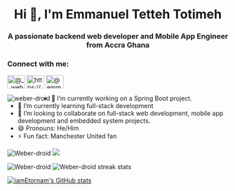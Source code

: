 <h1 align="center">Hi 👋, I'm Emmanuel Tetteh Totimeh</h1>
<h3 align="center">A passionate backend web developer and Mobile App Engineer from Accra Ghana</h3>


<h3 align="left">Connect with me:</h3>
<p align="left">
<a href="#" target="blank"><img align="center" src="https://raw.githubusercontent.com/rahuldkjain/github-profile-readme-generator/master/src/images/icons/Social/twitter.svg" alt="@__weber69" height="30" width="40" /></a>
<a href="https://www.linkedin.com/in/emmanueltotimeh" target="_parent"><img align="center" src="https://raw.githubusercontent.com/rahuldkjain/github-profile-readme-generator/master/src/images/icons/Social/linked-in-alt.svg" alt="https://www.linkedin.com/in/emmanueltotimeh" height="30" width="40" /></a>
<a href="#" target="blank"><img align="center" src="https://raw.githubusercontent.com/rahuldkjain/github-profile-readme-generator/master/src/images/icons/Social/youtube.svg" alt="@emmanueltotimeh2002@gmail.com" height="30" width="40" /></a>
</p>

<p><img align="left" src="https://github-readme-stats.vercel.app/api/top-langs?username=weber-droid&show_icons=true&locale=en&layout=compact" alt="weber-droid" /></p>







- 🔭 I’m currently working on a Spring Boot project.
- 🌱 I’m currently learning full-stack development
- 👯 I’m looking to collaborate on full-stack web development, mobile app development and embedded system projects.
- 😄 Pronouns: He/Him
- ⚡ Fun fact: Manchester United fan

<p>
  
<a><img src="https://komarev.com/ghpvc/?username=Weber-sroid&label=Profile%20views&color=0e75b6&style=flat" alt="Weber-droid" /></a>
<img src="https://github-readme-streak-stats.herokuapp.com/?user=Weber-droid"/>

<a><img src="https://komarev.com/ghpvc/?username=Weber-droid&label=Profile%20views&color=0e75b6&style=flat" alt="Weber-droid" /></a>
<img src="https://github-readme-streak-stats.herokuapp.com/?user=Weber-droid&cache_seconds=60" alt="Weber-droid streak stats" />
  
</p>
<a href="http://www.github.com/Weber-droid"><img src="https://github-readme-stats.vercel.app/api?username=Weber-droid&show_icons=true&hide=&count_private=true&title_color=0891b2&text_color=ffffff&icon_color=0891b2&bg_color=1c1917&hide_border=true&show_icons=true" alt="iamEtornam's GitHub stats" /></a>







